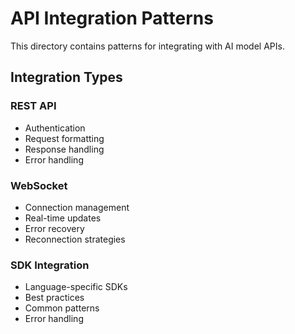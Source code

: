 # API Integration Patterns

This directory contains patterns for integrating with AI model APIs.

## Integration Types

### REST API
- Authentication
- Request formatting
- Response handling
- Error handling

### WebSocket
- Connection management
- Real-time updates
- Error recovery
- Reconnection strategies

### SDK Integration
- Language-specific SDKs
- Best practices
- Common patterns
- Error handling
